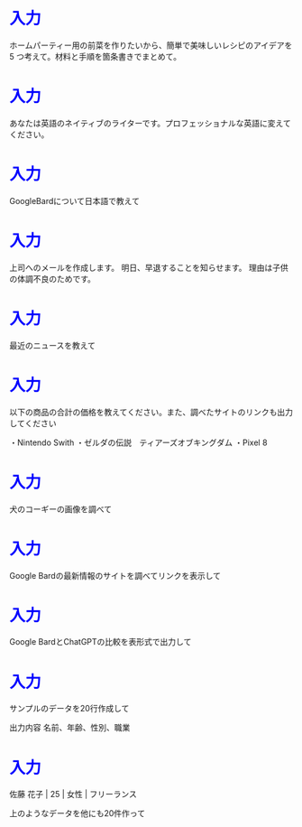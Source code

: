 # <span style="color:blue">入力</span>
ホームパーティー用の前菜を作りたいから、簡単で美味しいレシピのアイデアを 5 つ考えて。材料と手順を箇条書きでまとめて。


# <span style="color:blue">入力</span>
あなたは英語のネイティブのライターです。プロフェッショナルな英語に変えてください。


# <span style="color:blue">入力</span>
GoogleBardについて日本語で教えて


# <span style="color:blue">入力</span>
上司へのメールを作成します。
明日、早退することを知らせます。
理由は子供の体調不良のためです。


# <span style="color:blue">入力</span>
最近のニュースを教えて


# <span style="color:blue">入力</span>
以下の商品の合計の価格を教えてください。また、調べたサイトのリンクも出力してください

・Nintendo Swith
・ゼルダの伝説　ティアーズオブキングダム
・Pixel 8


# <span style="color:blue">入力</span>
犬のコーギーの画像を調べて


# <span style="color:blue">入力</span>
Google Bardの最新情報のサイトを調べてリンクを表示して


# <span style="color:blue">入力</span>
Google BardとChatGPTの比較を表形式で出力して


# <span style="color:blue">入力</span>
サンプルのデータを20行作成して

出力内容
名前、年齢、性別、職業


# <span style="color:blue">入力</span>
佐藤 花子 | 25 | 女性 | フリーランス

上のようなデータを他にも20件作って
